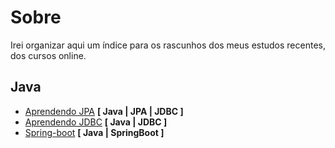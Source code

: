 # Sobre

Irei organizar aqui um índice para os rascunhos dos meus estudos recentes, dos cursos online.

## Java

- [Aprendendo JPA](https://github.com/caiohscruz/Aprendendo-JPA) **[ Java | JPA | JDBC ]**
- [Aprendendo JDBC](https://github.com/caiohscruz/Aprendendo-JDBC) **[ Java | JDBC ]**
- [Spring-boot](https://github.com/caiohscruz/Aprendendo-Spring-Boot) **[ Java | SpringBoot ]**

